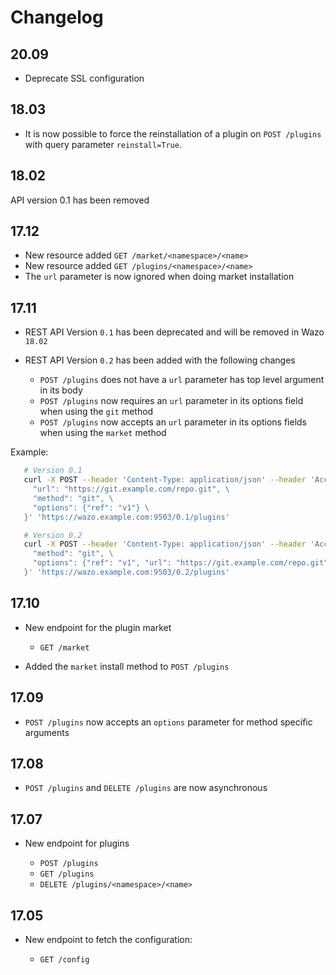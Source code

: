 # Changelog

## 20.09

* Deprecate SSL configuration

## 18.03

* It is now possible to force the reinstallation of a plugin on `POST /plugins`
  with query parameter `reinstall=True`.

## 18.02

API version 0.1 has been removed

## 17.12

* New resource added `GET /market/<namespace>/<name>`
* New resource added `GET /plugins/<namespace>/<name>`
* The `url` parameter is now ignored when doing market installation

## 17.11

* REST API Version `0.1` has been deprecated and will be removed in Wazo `18.02`
* REST API Version `0.2` has been added with the following changes

  * `POST /plugins` does not have a `url` parameter has top level argument in its body
  * `POST /plugins` now requires an `url` parameter in its options field when using the `git` method
  * `POST /plugins` now accepts an `url` parameter in its options fields when using the `market` method

Example:

```sh
   # Version 0.1
   curl -X POST --header 'Content-Type: application/json' --header 'Accept: application/json' -d '{ \
     "url": "https://git.example.com/repo.git", \
     "method": "git", \
     "options": {"ref": "v1"} \
   }' 'https://wazo.example.com:9503/0.1/plugins'

   # Version 0.2
   curl -X POST --header 'Content-Type: application/json' --header 'Accept: application/json' -d '{ \
     "method": "git", \
     "options": {"ref": "v1", "url": "https://git.example.com/repo.git"} \
   }' 'https://wazo.example.com:9503/0.2/plugins'
```

## 17.10

* New endpoint for the plugin market

  * `GET /market`

* Added the `market` install method to `POST /plugins`

## 17.09

* `POST /plugins` now accepts an `options` parameter for method specific arguments

## 17.08

* `POST /plugins` and `DELETE /plugins` are now asynchronous

## 17.07

* New endpoint for plugins

  * `POST /plugins`
  * `GET /plugins`
  * `DELETE /plugins/<namespace>/<name>`

## 17.05

* New endpoint to fetch the configuration:

  * `GET /config`
